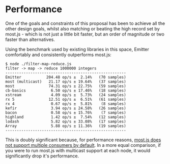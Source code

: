 # Performance

One of the goals and constraints of this proposal has been to achieve all the other design goals, whilst also matching or beating the high record set by most.js - which is not just a little bit faster, but an order of magnitude or two faster than alternatives. 

Using the benchmark used by existing libraries in this space, Emitter comfortably and consistently outperforms most.js:

```console
$ node ./filter-map-reduce.js
filter -> map -> reduce 1000000 integers
-----------------------------------------------------
Emitter           204.48 op/s ±  2.14%   (70 samples)
most (multicast)   21.17 op/s ± 19.64%   (37 samples)
most               74.31 op/s ± 22.75%   (59 samples)
cb-basics           6.50 op/s ± 17.46%   (18 samples)
xstream             4.09 op/s ±  5.73%   (24 samples)
rx 5               12.51 op/s ±  6.51%   (61 samples)
rx 4                0.67 op/s ±  5.81%    (8 samples)
kefir               3.94 op/s ± 24.58%   (26 samples)
bacon               0.58 op/s ± 15.76%    (7 samples)
highland            1.42 op/s ±  7.54%   (12 samples)
lodash              5.82 op/s ± 33.08%   (17 samples)
Array               5.88 op/s ± 11.36%   (19 samples)
-----------------------------------------------------
```

This is doubly significant because, for performance reasons, [most.js does not support multiple consumers by default](https://github.com/cujojs/most/issues/207). In a more equal comparison, if you were to run most.js with multicast support at each node, it would significantly drop it's performance.

